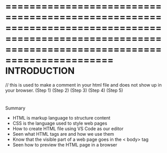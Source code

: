 ====================================================================================================================================================
                                                            INTRODUCTION
====================================================================================================================================================

<!-- comment --> // this is used to make a comment in your html file and does not show up in your browser.

<!DOCTYPE html>         <!-- this is the start of every html file --> (Step 1)
<html>                   <!-- and this is the next part --> (Step 2)
<head>                    (Step 3)
    <title> </title>    <!-- title tag-->  (Step 4)
                         <!-- this tag also contains your meta data tags and scripts -->
</head>

<body>            (Step 5)
                            <!-- this is where all your page contents is contained in, like image tags, forms, text, links -->
    <h1></h1>
    <h2></h2>                <!-- These are all different headings and sizes-->
    <h3></h3>
    <h4></h4>
    <h5></h5>
    <h6></h6>
    <p></p>

</body>

</html>

<!-- install live server extension to view your page via http protocol & you wont have to load the page every time -->
<!-- use google chrome inspect/developer tool to view -->
    
Summary
- HTML is markup language to structure content
- CSS is the language used to style web pages
- How to create HTML file using VS Code as our editor
- Seen what HTML tags are and how we use them
- Know that the visible part of a web page goes in the < body> tag
- Seen how to preview the HTML page in a browser

